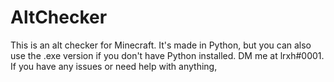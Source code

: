 # AltChecker
This is an alt checker for Minecraft. It's made in Python, but you can also use the .exe version if you don't have Python installed. DM me at lrxh#0001. If you have any issues or need help with anything,
